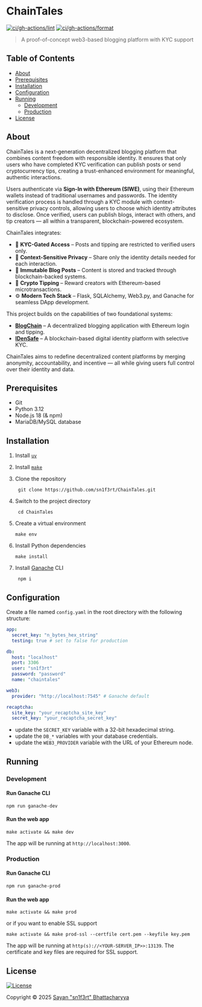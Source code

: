 # ChainTales

[![ci/gh-actions/lint](https://github.com/sn1f3rt/ChainTales/actions/workflows/lint.yml/badge.svg)](https://github.com/sn1f3rt/ChainTales/actions/workflows/lint.yml)
[![ci/gh-actions/format](https://github.com/sn1f3rt/ChainTales/actions/workflows/format.yml/badge.svg)](https://github.com/sn1f3rt/ChainTales/actions/workflows/format.yml)

> A proof-of-concept web3-based blogging platform with KYC support

## Table of Contents

- [About](#about)
- [Prerequisites](#prerequisites)
- [Installation](#installation)
- [Configuration](#configuration)
- [Running](#running)
  - [Development](#development)
  - [Production](#production)
- [License](#license)

## About

ChainTales is a next-generation decentralized blogging platform that combines content freedom with responsible identity. It ensures that only users who have completed KYC verification can publish posts or send cryptocurrency tips, creating a trust-enhanced environment for meaningful, authentic interactions.

Users authenticate via **Sign-In with Ethereum (SIWE)**, using their Ethereum wallets instead of traditional usernames and passwords. The identity verification process is handled through a KYC module with context-sensitive privacy controls, allowing users to choose which identity attributes to disclose. Once verified, users can publish blogs, interact with others, and tip creators — all within a transparent, blockchain-powered ecosystem.

ChainTales integrates:
- 🔐 **KYC-Gated Access** – Posts and tipping are restricted to verified users only.
- 🧾 **Context-Sensitive Privacy** – Share only the identity details needed for each interaction.
- 📝 **Immutable Blog Posts** – Content is stored and tracked through blockchain-backed systems.
- 💸 **Crypto Tipping** – Reward creators with Ethereum-based microtransactions.
- ⚙️ **Modern Tech Stack** – Flask, SQLAlchemy, Web3.py, and Ganache for seamless DApp development.

This project builds on the capabilities of two foundational systems:
- [**BlogChain**](https://github.com/sn1f3rt/BlogChain) – A decentralized blogging application with Ethereum login and tipping.
- [**IDenSafe**](https://github.com/sn1f3rt/IDenSafe) – A blockchain-based digital identity platform with selective KYC.

ChainTales aims to redefine decentralized content platforms by merging anonymity, accountability, and incentive — all while giving users full control over their identity and data.

## Prerequisites

- Git
- Python 3.12
- Node.js 18 (& npm)
- MariaDB/MySQL database

## Installation

1. Install [`uv`](https://docs.astral.sh/uv/)

2. Install [`make`](https://www.gnu.org/software/make/)

3. Clone the repository

   ```shell
    git clone https://github.com/sn1f3rt/ChainTales.git
   ```
   
4. Switch to the project directory

   ```shell
    cd ChainTales
   ```
   
5. Create a virtual environment

   ```shell
   make env
   ```
   
6. Install Python dependencies

   ```shell
   make install
   ```
   
7. Install [Ganache](https://archive.trufflesuite.com/ganache/) CLI

   ```shell
    npm i
    ```

## Configuration

Create a file named `config.yaml` in the root directory with the following structure:

```yaml
app:
  secret_key: "n_bytes_hex_string"
  testing: true # set to false for production

db:
  host: "localhost"
  port: 3306
  user: "sn1f3rt"
  password: "password"
  name: "chaintales"

web3:
  provider: "http://localhost:7545" # Ganache default

recaptcha:
  site_key: "your_recaptcha_site_key"
  secret_key: "your_recaptcha_secret_key"

```

- update the `SECRET_KEY` variable with a 32-bit hexadecimal string.
- update the `DB_*` variables with your database credentials.
- update the `WEB3_PROVIDER` variable with the URL of your Ethereum node.

## Running

### Development

#### Run Ganache CLI

```shell
npm run ganache-dev
```

#### Run the web app

```shell
make activate && make dev
```

The app will be running at `http://localhost:3000`.

### Production

#### Run Ganache CLI

```shell
npm run ganache-prod
```

#### Run the web app

```shell
make activate && make prod
```

or if you want to enable SSL support

```shell
make activate && make prod-ssl --certfile cert.pem --keyfile key.pem
```

The app will be running at `http(s)://<YOUR-SERVER_IP>>:13139`. The certificate and key files are required for SSL support.

## License

[![License](https://img.shields.io/github/license/sn1f3rt/ChainTales)](LICENSE)

Copyright &copy; 2025 [Sayan "sn1f3rt" Bhattacharyya](https://sn1f3rt.dev)
